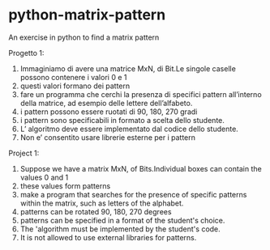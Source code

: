 # python-matrix-pattern
An exercise in python to find a matrix pattern

Progetto 1:
  1) Immaginiamo di avere una matrice MxN, di Bit.Le singole caselle possono contenere i valori 0 e 1
  2) questi valori formano dei pattern
  3) fare un programma che cerchi la presenza di specifici pattern all’interno della matrice, ad esempio delle lettere dell’alfabeto.
  4) i pattern possono essere ruotati di 90, 180, 270 gradi
  5) i pattern sono specificabili in formato a scelta dello studente.
  6) L’ algoritmo  deve essere implementato dal codice dello studente.
  7) Non e’ consentito usare librerie esterne per i pattern

Project 1:
  1) Suppose we have a matrix MxN, of Bits.Individual boxes can contain the values 0 and 1
  2) these values form patterns
  3) make a program that searches for the presence of specific patterns within the matrix, such as letters of the alphabet.
  4) patterns can be rotated 90, 180, 270 degrees
  5) patterns can be specified in a format of the student's choice.
  6) The 'algorithm must be implemented by the student's code.
  7) It is not allowed to use external libraries for patterns.

